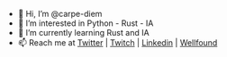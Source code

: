 - 👋 Hi, I’m @carpe-diem
- 👀 I’m interested in Python - Rust - IA
- 🌱 I’m currently learning Rust and IA
- 📫 Reach me at [Twitter](https://twitter.com/carpedev) | [Twitch](https://www.twitch.tv/carpedev) | [Linkedin](https://www.linkedin.com/in/paparelli/) | [Wellfound](https://wellfound.com/u/paparelli)
